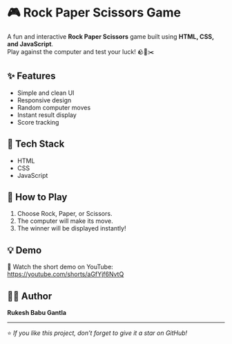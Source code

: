# 🎮 Rock Paper Scissors Game

A fun and interactive **Rock Paper Scissors** game built using **HTML, CSS, and JavaScript**.  
Play against the computer and test your luck! 🪨📄✂️

## ✨ Features
- Simple and clean UI  
- Responsive design  
- Random computer moves  
- Instant result display  
- Score tracking  

## 🧩 Tech Stack
- HTML  
- CSS  
- JavaScript  

## 🚀 How to Play
1. Choose Rock, Paper, or Scissors.
2. The computer will make its move.
3. The winner will be displayed instantly!

## 💡 Demo
🎥 Watch the short demo on YouTube: https://youtube.com/shorts/aGfYjf6NvtQ

## 🧑‍💻 Author
**Rukesh Babu Gantla**

---

⭐ *If you like this project, don’t forget to give it a star on GitHub!*
